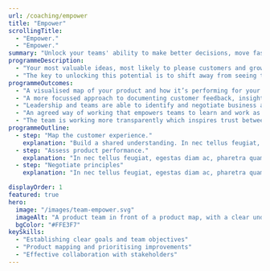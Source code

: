 ```yaml
---
url: /coaching/empower
title: "Empower"
scrollingTitle:
  - "Empower."
  - "Empower."
summary: "Unlock your teams' ability to make better decisions, move faster and ship more value to customers sooner."
programmeDescription:
  - "Your most valuable ideas, most likely to please customers and grow your business will come from a cross-functional product that knows their customers, their product and their business intimately."
  - "The key to unlocking this potential is to shift away from seeing this team as a group that build features and instead a team that affect outcomes through intense, iterative customer-focused learning."
programmeOutcomes:
  - "A visualised map of your product and how it’s performing for your customers which will build shared understanding and contribute value to conversation about strategy."
  - "A more focussed approach to documenting customer feedback, insights and product improvement ideas, to fuel design and discovery and build a competitive advantage."
  - "Leadership and teams are able to identify and negotiate business and product outcomes that will bring real business value, rather than simply dictating outputs to be delivered."
  - "An agreed way of working that empowers teams to learn and work as they see fit to deliver on the negotiated outcomes while keeping stakeholders in the loop the entire way."
  - "The team is working more transparently which inspires trust between them and their stakeholders"
programmeOutline:
  - step: "Map the customer experience."
    explanation: "Build a shared understanding. In nec tellus feugiat, egestas diam ac, pharetra quam. Nam vel libero id massa pulvinar aliquet. Phasellus sit amet tortor enim. Quisque vel scelerisque ipsum, sed dapibus sapien. Nullam et velit sed ante faucibus ultricies."
  - step: "Assess product performance."
    explanation: "In nec tellus feugiat, egestas diam ac, pharetra quam. Nam vel libero id massa pulvinar aliquet. Phasellus sit amet tortor enim. Quisque vel scelerisque ipsum, sed dapibus sapien. Nullam et velit sed ante faucibus ultricies."
  - step: "Negotiate principles"
    explanation: "In nec tellus feugiat, egestas diam ac, pharetra quam. Nam vel libero id massa pulvinar aliquet. Phasellus sit amet tortor enim. Quisque vel scelerisque ipsum, sed dapibus sapien. Nullam et velit sed ante faucibus ultricies."

displayOrder: 1
featured: true
hero:
  image: "/images/team-empower.svg"
  imageAlt: "A product team in front of a product map, with a clear understanding of their role and objectives"
  bgColor: "#FFE3F7"
keySkills:
  - "Establishing clear goals and team objectives"
  - "Product mapping and prioritising improvements"
  - "Effective collaboration with stakeholders"
---
```

